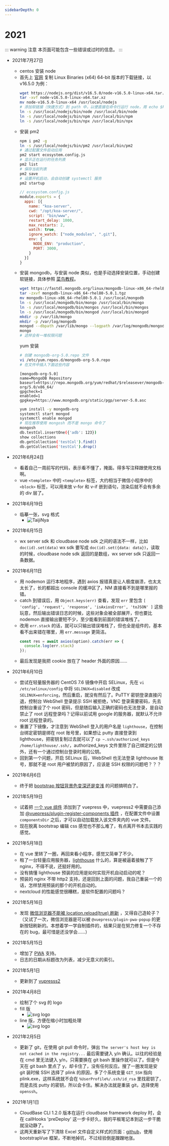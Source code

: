 ```yaml
---
sidebarDepth: 0
---
```


# 2021
::: warning 注意
本页面可能包含一些错误或过时的信息。
:::
- 2021年7月27日
  - centos 安装 node
  - 首先上 [官网](https://nodejs.org/en/download/) 复制 Linux Binaries (x64) 64-bit 版本的下载链接，以 v16.5.0 为例：
    ``` sh
    wget https://nodejs.org/dist/v16.5.0/node-v16.5.0-linux-x64.tar.xz
    tar -xvf node-v16.5.0-linux-x64.tar.xz
    mv node-v16.5.0-linux-x64 /usr/local/nodejs
    # 添加软链接（快捷方式）到 path 中，以便直接在命令行运行 node，用 echo $PATH 可以看到 path 都包含哪些文件夹
    ln -s /usr/local/nodejs/bin/node /usr/local/bin/node
    ln -s /usr/local/nodejs/bin/npm /usr/local/bin/npm
    ln -s /usr/local/nodejs/bin/npx /usr/local/bin/npx
    ```
  - 安装 pm2
    ``` sh
    npm i pm2 -g
    ln -s /usr/local/nodejs/bin/pm2 /usr/local/bin/pm2
    # 通过配置文件启动应用
    pm2 start ecosystem.config.js
    # 显示正在运行的任务列表
    pm2 list
    # 保存当前列表
    pm2 save
    # 设置开机启动，会自动创建 systemctl 服务
    pm2 startup
    ```
    ``` js
    // ecosystem.config.js
    module.exports = {
      apps: [{
        name: "koa-server",
        cwd: "/opt/koa-server/",
        script: "bin/www",
        restart_delay: 1000,
        max_restarts: 2,
        watch: true,
        ignore_watch: ["node_modules", ".git"],
        env: {
          NODE_ENV: "production",
          PORT: 3000,
        }
      }]
    }
    ```
  - 安装 mongodb，与安装 node 类似，也是手动选择安装位置，手动创建软链接，具体参照 [菜鸟教程](https://www.runoob.com/mongodb/mongodb-linux-install.html)。
    ``` sh
    wget https://fastdl.mongodb.org/linux/mongodb-linux-x86_64-rhel80-5.0.1.tgz
    tar -zxvf mongodb-linux-x86_64-rhel80-5.0.1.tgz
    mv mongodb-linux-x86_64-rhel80-5.0.1 /usr/local/mongodb
    ln -s /usr/local/mongodb/bin/mongo /usr/local/bin/mongo
    ln -s /usr/local/mongodb/bin/mongos /usr/local/bin/mongos
    ln -s /usr/local/mongodb/bin/mongod /usr/local/bin/mongod
    mkdir -p /var/lib/mongo
    mkdir -p /var/log/mongodb
    mongod --dbpath /var/lib/mongo --logpath /var/log/mongodb/mongod.log --fork
    mongo
    # 这样会有一堆权限问题
    ```
    yum 安装
    ``` sh
    # 创建 mongodb-org-5.0.repo 文件
    vi /etc/yum.repos.d/mongodb-org-5.0.repo
    # 在文件中插入下面这些内容
    ```
    ```
    [mongodb-org-5.0]
    name=MongoDB Repository
    baseurl=https://repo.mongodb.org/yum/redhat/$releasever/mongodb-org/5.0/x86_64/
    gpgcheck=1
    enabled=1
    gpgkey=https://www.mongodb.org/static/pgp/server-5.0.asc
    ```
    ``` sh
    yum install -y mongodb-org
    systemctl start mongod
    systemctl enable mongod
    # 现在推荐使用 mongosh 而不是 mongo 命令了
    mongosh
    db.testCol.insertOne({'adb': 123})
    show collections
    db.getCollection('testCol').find()
    db.getCollection('testCol').drop()
    ```

- 2021年6月24日
  - 看着自己一周前写的代码，表示看不懂了，掩面。得多写注释跟使用文档啊。
  - vue `<templete>` 中的 `<templete>` 标签，大约相当于微信小程序中的 `<block>` 标签，可以用来放 v-for 和 v-if 嵌到语句，渲染后就不会有多余的 div 层了。
- 2021年6月19日
  - 临摹一张，svg 格式
    - ![TaijiNya](/img/taijinya.svg)
- 2021年6月15日
  - wx server sdk 和 cloudbase node sdk 之间的语法不一样，比如 `doc(id).set(data)` wx sdk 要写成 `doc(id).set({data: data})`，读取的时候，cloudbase node sdk 返回的是数组，wx server sdk 只返回一条数据。
- 2021年6月11日
  - 用 nodemon 运行本地程序，遇到 axios 报错真是让人极度崩溃，也太太太长了，长的都超出 console 的缓冲区了，NM 直接看不到是哪里报的错。
  - catch 到错误后，用 `Object.keys(err)` 查看，发现 `err` 里包含 `[ 'config', 'request', 'response', 'isAxiosError', 'toJSON' ]` 这些玩意，然后输出错误日志的时候，这些对象会被全部展开，但也要比 nodemon 直接输出要短不少，至少能看到前面的错误堆栈了。
  - 改用 `err.stack` 的话，就可以只输出错误堆栈了，但也全是组件的，基本看不出来错在哪里，用 `err.message` 更简洁。
    ``` js
    const res = await axios(option).catch(err => {
      console.log(err.stack)
    });
    ```
  - 最后发现是我把 cookie 放在了 header 外面的原因……

- 2021年6月10日
  - 尝试在轻量服务器的 CentOS 7.6 镜像中开启 SELinux，先在 `vi /etc/selinux/config` 中将 `SELINUX=disabled` 改成 `SELINUX=enforcing`，然后重启，就没有然后了。PuTTY 密钥登录直接闪退，控制台 WebShell 登录提示 SSH 被拒绝，VNC 登录需要密码，先去控制台重设了个 root 密码，但是随后输入正确的密码也无法登录，是自动禁止了 root 远程登录吗？记得以前试用 google 的服务器，就默认不允许 root 远程登录的。
  - 重置了下镜像，才注意到 WebShell 登入的用户名是 `lighthouse`，在控制台绑定密钥是绑在 root 账号里，如果想让 putty 直接登录到 lighthouse，把密钥复制过去就可以了 `cp ~.ssh/authorized_keys /home/lighthouse/.ssh/`，authorized_keys 文件里除了自己绑定的公钥外，还有一个通过控制台登录时用的公钥。
  - 回到第一个问题，开启 SELinux 后，WebShell 也无法登录 lighthouse 账号，那就不是 root 用户被禁的原因了，应该是 SSH 权限的问题吧？？？

- 2021年6月6日
  - 终于把 [bootstrap 按钮背景色变深还是变浅](../coding/bootstrap.html#按钮背景颜色-hover-时是变浅还是变深) 的问题搞明白了。

- 2021年5月19日
  - 试着把 [一个 vue 组件](../tools/boss-timer.html) 添加到了 vuepress 中，vuepress2 中需要自己添加 [@vuepress/plugin-register-components 插件](https://vuepress2.netlify.app/zh/reference/plugin/register-components.html) ，在配置文件中设置 `componentsDir` 之后，才可以自动加载放入该文件夹内的 vue 文件。
  - 现在脱离 bootstrap 编辑 css 感觉也不那么难了，有点离开书本去实践的感觉。

- 2021年5月18日
  - 在 vue 里转了一圈，再回来看小程序，感觉又简单了不少。
  - 租了一台轻量应用服务器，[lighthouse](https://cloud.tencent.com/document/product/1207/44361) 什么的，算是被逼着接触了下 nginx，不得不说，还挺好用的。
  - 没有搞懂 lighthouse 预装的应用是如何实现开机自动启动的呢？
  - 预装的 nginx 不带 http2 支持，还是回到上面的问题，我自己重装一个的话，怎样禁用预装的那个的开机自动的。
  - nextcloud 的性能感觉很糟糕，是软件配置的问题吗？

- 2021年5月16日
  - 发现 [微信浏览器不能被 location.reload(true) 刷新](https://www.cnblogs.com/joshua317/p/6163471.html) ，又得自己造轮子？（又试了一次，微信浏览器是可以被 `@vuepress/plugin-pwa-popup` 的更新按钮刷新的。本想着学一学自制插件的，结果只是在努力修复一个不存在的 bug，最可惜是还没学会……）

- 2021年5月15日
  - 增加了 [PWA](https://vuepress2.netlify.app/zh/reference/plugin/pwa.html#%E9%85%8D%E7%BD%AE%E9%A1%B9) 支持。
  - 日志的日期从标题改为列表，减少无意义的索引。

- 2021年5月1日
  - 更新到了 [vupresss2](https://vuepress2.netlify.app/zh/)

- 2021年4月8日
  - 绘制了个 svg 的 logo
  - fill 版
    - ![svg logo](/img/logo.svg)
  - line 版，方便在缩小时加粗处理
    - ![svg logo](/img/hero.svg)

- 2021年2月5日
  - 更新了 git，在使用 git pull 命令时，弹出 `The server's host key is not cached in the registry...` 最后需要键入 y/n 确认。以往的经验是在 cmd 里无法键入 y/n，只需要换在 git bash 里操作就可以了。但是今天在 git bash 里点了 y，却卡住了，没有任何反应。搜了一圈发现是安 git 装时候 SSH 选择了 plink 的原因，多了个系统变量 `GIT_SSH` 指向 plink.exe，这样系统就不会在 `%UserProfile%/.ssh/id_rsa` 里找密钥了，而是去找 putty 的密钥，所以会卡住。解决办法就是重装 git，选择使用 `openssh`。

- 2021年1月1日
  - CloudBase CLI 1.2.0 版本在运行 cloudbase framework deploy 时，会在 callHooks 'preDeploy' 这一步卡好久，我的平板笔记本到这一步干脆就没动静了。
  - 这两天重新写了下清除 Excel 文件自定义样式的页面：[github](https://github.com/autodocking/excel-fix)，使用 bootstrapVue 框架，不断地掉坑，不过经验倒是蹭蹭地涨。